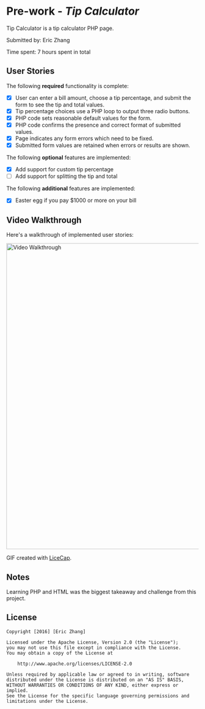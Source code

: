 # Pre-work - *Tip Calculator*

Tip Calculator is a tip calculator PHP page.

Submitted by: Eric Zhang

Time spent: 7 hours spent in total

## User Stories

The following **required** functionality is complete:
* [x] User can enter a bill amount, choose a tip percentage, and submit the form to see the tip and total values.
* [x] Tip percentage choices use a PHP loop to output three radio buttons.
* [x] PHP code sets reasonable default values for the form.
* [x] PHP code confirms the presence and correct format of submitted values.
* [x] Page indicates any form errors which need to be fixed.
* [x] Submitted form values are retained when errors or results are shown.

The following **optional** features are implemented:
* [x] Add support for custom tip percentage
* [ ] Add support for splitting the tip and total

The following **additional** features are implemented:

* [x] Easter egg if you pay $1000 or more on your bill

## Video Walkthrough

Here's a walkthrough of implemented user stories:

<img src='http://imgur.com/OSBs7Cc.gif' title='Video Walkthrough' width='800px' alt='Video Walkthrough' />

GIF created with [LiceCap](http://www.cockos.com/licecap/).

## Notes

Learning PHP and HTML was the biggest takeaway and challenge from this project.

## License

    Copyright [2016] [Eric Zhang]

    Licensed under the Apache License, Version 2.0 (the "License");
    you may not use this file except in compliance with the License.
    You may obtain a copy of the License at

        http://www.apache.org/licenses/LICENSE-2.0

    Unless required by applicable law or agreed to in writing, software
    distributed under the License is distributed on an "AS IS" BASIS,
    WITHOUT WARRANTIES OR CONDITIONS OF ANY KIND, either express or implied.
    See the License for the specific language governing permissions and
    limitations under the License.
